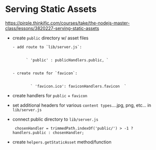 # Serving Static Assets

https://pirple.thinkific.com/courses/take/the-nodejs-master-class/lessons/3820227-serving-static-assets


- create `public` directory w/ asset files

      - add route to `lib/server.js`:


            ` 'public' : publicHandlers.public, `


      - create route for `favicon`:


              ` 'favicon.ico': faviconHandlers.favicon  `


- create handlers for `public` + `favicon`


- set additional headers for various `content types`....jpg, png, etc... in `lib/server.js`


- connect public directory to `lib/server.js`

    `  chosenHandler = trimmedPath.indexOf('public/') > -1 ? handlers.public : chosenHandler; `



- create `helpers.getStaticAsset` method/function
